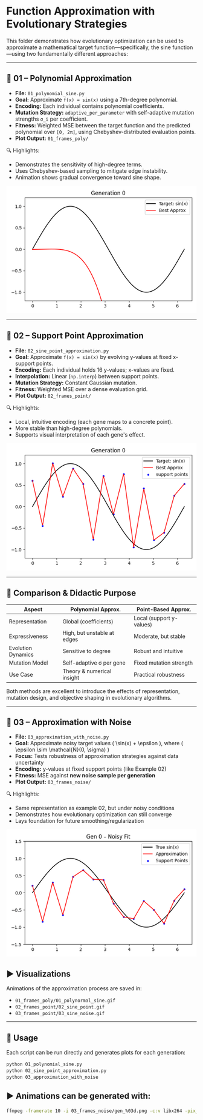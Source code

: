 # Function Approximation with Evolutionary Strategies

This folder demonstrates how evolutionary optimization can be used to approximate a mathematical target function—specifically, the sine function—using two fundamentally different approaches:

---

## 📘 01 – Polynomial Approximation

- **File:** `01_polynomial_sine.py`
- **Goal:** Approximate `f(x) = sin(x)` using a 7th-degree polynomial.
- **Encoding:** Each individual contains polynomial coefficients.
- **Mutation Strategy:** `adaptive_per_parameter` with self-adaptive mutation strengths `σ_i` per coefficient.
- **Fitness:** Weighted MSE between the target function and the predicted polynomial over `[0, 2π]`, using Chebyshev-distributed evaluation points.
- **Plot Output:** `01_frames_poly/`

🔍 Highlights:
- Demonstrates the sensitivity of high-degree terms.
- Uses Chebyshev-based sampling to mitigate edge instability.
- Animation shows gradual convergence toward sine shape.

<p align="center">
  <img src="./01_frames_poly/01_polynormal_sine.gif" alt="Sample" width="512"/>
</p>


---

## 📘 02 – Support Point Approximation

- **File:** `02_sine_point_approximation.py`
- **Goal:** Approximate `f(x) = sin(x)` by evolving y-values at fixed x-support points.
- **Encoding:** Each individual holds 16 y-values; x-values are fixed.
- **Interpolation:** Linear (`np.interp`) between support points.
- **Mutation Strategy:** Constant Gaussian mutation.
- **Fitness:** Weighted MSE over a dense evaluation grid.
- **Plot Output:** `02_frames_point/`

🔍 Highlights:
- Local, intuitive encoding (each gene maps to a concrete point).
- More stable than high-degree polynomials.
- Supports visual interpretation of each gene's effect.

<p align="center">
  <img src="./02_frames_point/02_sine_point.gif" alt="Sample" width="512"/>
</p>

---

## 🎯 Comparison & Didactic Purpose

| Aspect               | Polynomial Approx.         | Point-Based Approx.          |
|----------------------|-----------------------------|-------------------------------|
| Representation       | Global (coefficients)       | Local (support y-values)      |
| Expressiveness       | High, but unstable at edges | Moderate, but stable          |
| Evolution Dynamics   | Sensitive to degree         | Robust and intuitive          |
| Mutation Model       | Self-adaptive σ per gene    | Fixed mutation strength       |
| Use Case             | Theory & numerical insight  | Practical robustness          |

Both methods are excellent to introduce the effects of representation, mutation design, and objective shaping in evolutionary algorithms.

---

## 📘 03 – Approximation with Noise

- **File:** `03_approximation_with_noise.py`
- **Goal:** Approximate noisy target values \( \sin(x) + \epsilon \), where \( \epsilon \sim \mathcal{N}(0, \sigma) \)
- **Focus:** Tests robustness of approximation strategies against data uncertainty
- **Encoding:** y-values at fixed support points (like Example 02)
- **Fitness:** MSE against **new noise sample per generation**
- **Plot Output:** `03_frames_noise/`

🔍 Highlights:
- Same representation as example 02, but under noisy conditions
- Demonstrates how evolutionary optimization can still converge
- Lays foundation for future smoothing/regularization

<p align="center">
  <img src="./03_frames_noise/03_sine_noise.gif" alt="Sample" width="512"/>
</p>


## ▶️  Visualizations

Animations of the approximation process are saved in:

- `01_frames_poly/01_polynormal_sine.gif`
- `02_frames_point/02_sine_point.gif`
- `03_frames_point/03_sine_noise.gif`

---

## 🧪 Usage

Each script can be run directly and generates plots for each generation:

```bash
python 01_polynomial_sine.py
python 02_sine_point_approximation.py
python 03_approximation_with_noise
```

## ▶️  Animations can be generated with:
```bash
ffmpeg -framerate 10 -i 03_frames_noise/gen_%03d.png -c:v libx264 -pix_fmt yuv420p noise_fit.mp4
```
